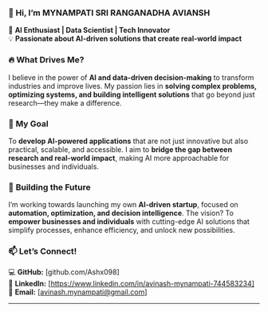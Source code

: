 ### 👋 Hi, I’m **MYNAMPATI SRI RANGANADHA AVIANSH**  

🚀 **AI Enthusiast | Data Scientist | Tech Innovator**  
💡 **Passionate about AI-driven solutions that create real-world impact**  

### 🔥 **What Drives Me?**  
I believe in the power of **AI and data-driven decision-making** to transform industries and improve lives. My passion lies in **solving complex problems, optimizing systems, and building intelligent solutions** that go beyond just research—they make a difference.  

### 🎯 **My Goal**  
To **develop AI-powered applications** that are not just innovative but also practical, scalable, and accessible. I aim to **bridge the gap between research and real-world impact**, making AI more approachable for businesses and individuals.  

### 🚀 **Building the Future**  
I’m working towards launching my own **AI-driven startup**, focused on **automation, optimization, and decision intelligence**. The vision? To **empower businesses and individuals** with cutting-edge AI solutions that simplify processes, enhance efficiency, and unlock new possibilities.  

### 📫 **Let’s Connect!**  
💻 **GitHub:** [github.com/Ashx098]  
🔗 **LinkedIn:** [https://www.linkedin.com/in/avinash-mynampati-744583234]  
📧 **Email:** [avinash.mynampati@gmail.com]  

---  
